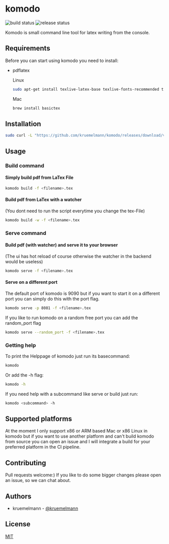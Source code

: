 # komodo
![build status](https://github.com/kruemelmann/komodo/actions/workflows/workflow.yml/badge.svg)
![release status](https://github.com/kruemelmann/komodo/actions/workflows/release.yml/badge.svg)

Komodo is small command line tool for latex writing from the console.

## Requirements

Before you can start using komodo you need to install:
* pdflatex

    Linux
    ```bash
    sudo apt-get install texlive-latex-base texlive-fonts-recommended texlive-fonts-extra texlive-latex-extra
    ```
    Mac
    ```bash
    brew install basictex
    ```


## Installation

```bash
sudo curl -L "https://github.com/kruemelmann/komodo/releases/download/v0.1.18/komodo-$(uname -s)-$(uname -m)" -o /usr/local/bin/komodo && sudo chmod +x /usr/local/bin/komodo
```

## Usage

### Build command

#### Simply build pdf from LaTex File
```bash
komodo build -f <filename>.tex
```

#### Build pdf from LaTex with a watcher
(You dont need to run the script everytime you change the tex-File)
```bash
komodo build -w -f <filename>.tex
```

### Serve command

#### Build pdf (with watcher) and serve it to your browser
(The ui has hot reload of course otherwise the watcher in the backend would be useless)
```bash
komodo serve -f <filename>.tex
```

#### Serve on a different port
The default port of komodo is 9090 but if you want to start it on a different port you can simply do this with the port flag.
```bash
komodo serve -p 8081 -f <filename>.tex
```

If you like to run komodo on a random free port you can add the random_port flag
```bash
komodo serve --random_port -f <filename>.tex
```

### Getting help
To print the Helppage of komodo just run its basecommand:
```bash
komodo
```
Or add the -h flag:
```bash
komodo -h
```
If you need help with a subcommand like serve or build just run:
```bash
komodo <subcommand> -h
```

## Supported platforms

At the moment I only support x86 or ARM based Mac or x86 Linux in komodo but if you want to use another platform and can't build komodo from source you can open an issue and I will integrate a build for your preferred platform in the CI pipeline.


## Contributing

Pull requests welcome:)
If you like to do some bigger changes please open an issue, so we can chat about.

## Authors

* kruemelmann - [@kruemelmann](https://github.com/kruemelmann/)

## License
[MIT](https://choosealicense.com/licenses/mit/)

